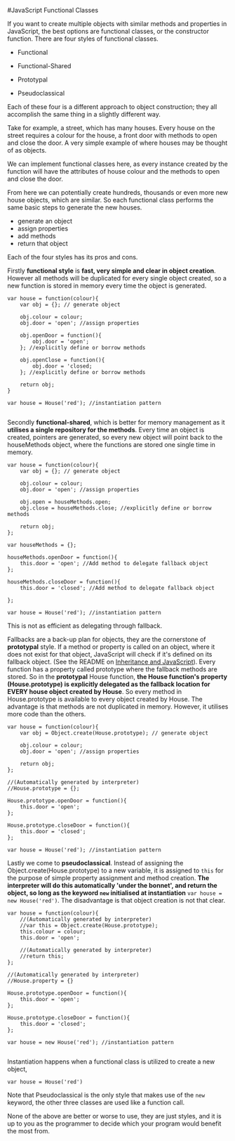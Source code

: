#JavaScript Functional Classes

If you want to create multiple objects with similar methods and properties in JavaScript, the best options are functional classes, or the constructor function. There are four styles of functional classes.

 * Functional

 * Functional-Shared

 * Prototypal

 * Pseudoclassical

Each of these four is a different approach to object construction; they all accomplish the same thing in a slightly different way.

Take for example, a street, which has many houses. Every house on the street requires a colour for the house, a front door with methods to open and close the door. A very simple example of where houses may be thought of as objects. 

We can implement functional classes here, as every instance created by the function will have the attributes of house colour and the methods to open and close the door.  

From here we can potentially create hundreds, thousands or even more new house objects, which are similar.  So each functional class performs the same basic steps to generate the new houses.

* generate an object
* assign properties
* add methods
* return that object

Each of the four styles has its pros and cons.

Firstly **functional style** is **fast, very simple and clear in object creation**.  However all methods will be duplicated for every single object created, so a new function is stored in memory every time the object is generated.

````
var house = function(colour){
	var obj = {}; // generate object
	
	obj.colour = colour;
	obj.door = 'open'; //assign properties
	
	obj.openDoor = function(){
		obj.door = 'open';
	}; //explicitly define or borrow methods
	
	obj.openClose = function(){
		obj.door = 'closed;
	}; //explicitly define or borrow methods
	
	return obj;
}

var house = House('red'); //instantiation pattern
	
````

Secondly **functional-shared**, which is better for memory management as it **utilises a single repository for the methods**. Every time an object is created, pointers are generated, so every new object will point back to the houseMethods object, where the functions are stored one single time in memory.  

````
var house = function(colour){
	var obj = {}; // generate object
	
	obj.colour = colour;
	obj.door = 'open'; //assign properties
	
	obj.open = houseMethods.open;
	obj.close = houseMethods.close; //explicitly define or borrow methods
	
	return obj;
};

var houseMethods = {};

houseMethods.openDoor = function(){
	this.door = 'open'; //Add method to delegate fallback object
};

houseMethods.closeDoor = function(){
	this.door = 'closed'; //Add method to delegate fallback object

};

var house = House('red'); //instantiation pattern

````
This is not as efficient as delegating through fallback.

Fallbacks are a back-up plan for objects, they are the cornerstone of **prototypal** style.  If a method or property is called on an object, where it does not exist for that object, JavaScript will check if it's defined on its fallback object. (See the README on [Inheritance and JavaScript](https://github.com/codingforeveryone/READMEs/blob/master/JavaScript/inheritance-and-javascript.md)).  Every function has a property called prototype where the fallback methods are stored.  So in the **prototypal** House function, **the House function's property (House.prototype) is explicitly delegated as the fallback location for EVERY house object created by House**.  So every method in House.prototype is available to every object created by House.  The advantage is that methods are not duplicated in memory. However, it utilises more code than the others.

````
var house = function(colour){
	var obj = Object.create(House.prototype); // generate object
	
	obj.colour = colour;
	obj.door = 'open'; //assign properties
	
	return obj;
};

//(Automatically generated by interpreter)
//House.prototype = {};

House.prototype.openDoor = function(){
	this.door = 'open';
};

House.prototype.closeDoor = function(){
	this.door = 'closed';
};

var house = House('red'); //instantiation pattern

````

Lastly we come to **pseudoclassical**.  Instead of assigning the Object.create(House.prototype) to a new variable, it is assigned to `this` for the purpose of simple property assignment and method creation.  **The interpreter will do this automatically 'under the bonnet', and return the object, so long as the keyword `new` initialised at instantiation**  `var house = new House('red')`.  The disadvantage is that object creation is not that clear.

````
var house = function(colour){
	//(Automatically generated by interpreter)
	//var this = Object.create(House.prototype);
	this.colour = colour;
	this.door = 'open';

	//(Automatically generated by interpreter)
	//return this;
};

//(Automatically generated by interpreter)
//House.property = {}

House.prototype.openDoor = function(){
	this.door = 'open';
};

House.prototype.closeDoor = function(){
	this.door = 'closed';
};

var house = new House('red'); //instantiation pattern


````

Instantiation happens when a functional class is utilized to create a new object,
 
`var house = House('red')` 
     
Note that Pseudoclassical is the only style that makes use of the `new` keyword, the other three classes are used like a function call.

None of the above are better or worse to use, they are just styles, and it is up to you as the programmer to decide which your program would benefit the most from.
